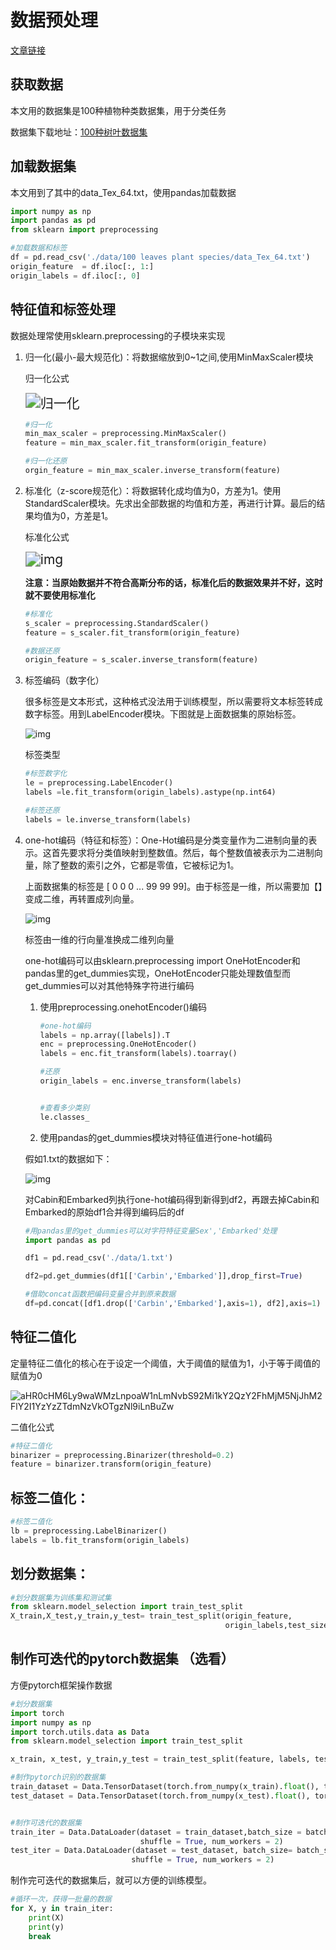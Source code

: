 # 数据预处理

[文章链接](https://blog.csdn.net/stay_zezo/article/details/107591277)

## 获取数据
本文用的数据集是100种植物种类数据集，用于分类任务

数据集下载地址：[100种树叶数据集](https://wws.lanzous.com/ilvyQezms1a)

## 加载数据集
本文用到了其中的data_Tex_64.txt，使用pandas加载数据

```python
import numpy as np
import pandas as pd
from sklearn import preprocessing

#加载数据和标签
df = pd.read_csv('./data/100 leaves plant species/data_Tex_64.txt')
origin_feature  = df.iloc[:, 1:]
origin_labels = df.iloc[:, 0]
```

## 特征值和标签处理
数据处理常使用sklearn.preprocessing的子模块来实现

1. 归一化(最小-最大规范化)：将数据缩放到0~1之间,使用MinMaxScaler模块

    归一化公式

    <img src="https://i.loli.net/2021/05/04/TPA6oI23VCWKpk4.png" alt="归一化" style="zoom:150%;" />

    

    ```python
    #归一化
    min_max_scaler = preprocessing.MinMaxScaler()
    feature = min_max_scaler.fit_transform(origin_feature)
    
    #归一化还原
    orgin_feature = min_max_scaler.inverse_transform(feature)
    ```

2. 标准化（z-score规范化）：将数据转化成均值为0，方差为1。使用 StandardScaler模块。先求出全部数据的均值和方差，再进行计算。最后的结果均值为0，方差是1。

    标准化公式

    <img src="https://imgconvert.csdnimg.cn/aHR0cHM6Ly9waWM0LnpoaW1nLmNvbS92Mi1jOTJkMGY1YzViNjEzN2Y4YmJiMDY4M2M0MzU2NTg3M19iLnBuZw?x-oss-process=image/format,png" alt="img" style="zoom:150%;" />

    **注意：当原始数据并不符合高斯分布的话，标准化后的数据效果并不好，这时就不要使用标准化**

    ```python
    #标准化
    s_scaler = preprocessing.StandardScaler()
    feature = s_scaler.fit_transform(origin_feature)
    
    #数据还原
    origin_feature = s_scaler.inverse_transform(feature)
    ```

3. 标签编码（数字化）

    很多标签是文本形式，这种格式没法用于训练模型，所以需要将文本标签转成数字标签。用到LabelEncoder模块。下图就是上面数据集的原始标签。

    ![img](https://imgconvert.csdnimg.cn/aHR0cHM6Ly9waWMyLnpoaW1nLmNvbS92Mi1lMWRmNzRlMzZhMmZiY2NkNmMzYzA0NDZlY2I4OGY2NV9iLnBuZw?x-oss-process=image/format,png)

    标签类型

    ```python
    #标签数字化
    le = preprocessing.LabelEncoder()
    labels =le.fit_transform(origin_labels).astype(np.int64)
    
    #标签还原
    labels = le.inverse_transform(labels)
    ```

4. one-hot编码（特征和标签）：One-Hot编码是分类变量作为二进制向量的表示。这首先要求将分类值映射到整数值。然后，每个整数值被表示为二进制向量，除了整数的索引之外，它都是零值，它被标记为1。

    上面数据集的标签是 [ 0 0 0 ... 99 99 99]。由于标签是一维，所以需要加【】变成二维，再转置成列向量。

     ![img](https://imgconvert.csdnimg.cn/aHR0cHM6Ly9waWM0LnpoaW1nLmNvbS92Mi1hNWQ5ZDJiOWRkY2E5ZGRmYTAzMTg3NjVhMDU1ZjkyM19iLnBuZw?x-oss-process=image/format,png)


    标签由一维的行向量准换成二维列向量


    one-hot编码可以由sklearn.preprocessing import OneHotEncoder和pandas里的get_dummies实现，OneHotEncoder只能处理数值型而get_dummies可以对其他特殊字符进行编码

    1. 使用preprocessing.onehotEncoder()编码

        ```python
        #one-hot编码
        labels = np.array([labels]).T
        enc = preprocessing.OneHotEncoder()
        labels = enc.fit_transform(labels).toarray()
        
        #还原
        origin_labels = enc.inverse_transform(labels)
        
        
        #查看多少类别
        le.classes_
        ```

    2. 使用pandas的get_dummies模块对特征值进行one-hot编码

    假如1.txt的数据如下：

    ![img](https://img-blog.csdnimg.cn/20200727025345339.png)

    对Cabin和Embarked列执行one-hot编码得到新得到df2，再跟去掉Cabin和Embarked的原始df1合并得到编码后的df

    ```python
    #用pandas里的get_dummies可以对字符特征变量Sex','Embarked'处理
    import pandas as pd
    
    df1 = pd.read_csv('./data/1.txt')
    
    df2=pd.get_dummies(df1[['Carbin','Embarked']],drop_first=True) 
    
    #借助concat函数把编码变量合并到原来数据
    df=pd.concat([df1.drop(['Carbin','Embarked'],axis=1), df2],axis=1) 
    ```

## 特征二值化

定量特征二值化的核心在于设定一个阈值，大于阈值的赋值为1，小于等于阈值的赋值为0

![aHR0cHM6Ly9waWMzLnpoaW1nLmNvbS92Mi1kY2QzY2FhMjM5NjJhM2FlY2I1YzYzZTdmNzVkOTgzNl9iLnBuZw](https://i.loli.net/2021/05/04/jAUSzNfcPXt7rCI.png)

二值化公式

```python
#特征二值化
binarizer = preprocessing.Binarizer(threshold=0.2)
feature = binarizer.transform(origin_feature)
```

## 标签二值化：

```python
#标签二值化
lb = preprocessing.LabelBinarizer()
labels = lb.fit_transform(origin_labels)
```

## 划分数据集：

```python
#划分数据集为训练集和测试集
from sklearn.model_selection import train_test_split
X_train,X_test,y_train,y_test= train_test_split(origin_feature, 
                                                origin_labels,test_size=0.3,random_state=0)

```

## 制作可迭代的pytorch数据集 （选看）
方便pytorch框架操作数据

```python
#划分数据集
import torch
import numpy as np
import torch.utils.data as Data
from sklearn.model_selection import train_test_split

x_train, x_test, y_train,y_test = train_test_split(feature, labels, test_size=0.25)

#制作pytorch识别的数据集
train_dataset = Data.TensorDataset(torch.from_numpy(x_train).float(), torch.from_numpy(y_train))
test_dataset = Data.TensorDataset(torch.from_numpy(x_test).float(), torch.from_numpy(y_test))


#制作可迭代的数据集
train_iter = Data.DataLoader(dataset = train_dataset,batch_size = batch_size,
                             shuffle = True, num_workers = 2)
test_iter = Data.DataLoader(dataset = test_dataset, batch_size= batch_size,
                           shuffle = True, num_workers = 2) 
```


制作完可迭代的数据集后，就可以方便的训练模型。

```python
#循环一次，获得一批量的数据
for X, y in train_iter:
    print(X)
    print(y)
    break
```
